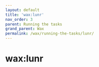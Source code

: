 ```yaml
---
layout: default
title: 'wax:lunr'
nav_order: 3
parent: Running the tasks
grand_parent: Wax
permalink: /wax/running-the-tasks/lunr/
---
```


# wax:lunr
